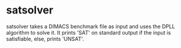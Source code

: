 # satsolver

satsolver takes a DIMACS benchmark file as input and uses the DPLL algorithm to solve it. 
It prints 'SAT' on standard output if the input is satisfiable, else, prints 'UNSAT'.
